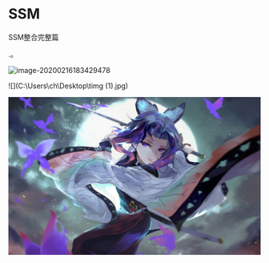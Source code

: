# SSM
SSM整合完整篇

.。

![image-20200216183429478](C:\Users\ch\AppData\Roaming\Typora\typora-user-images\image-20200216183429478.png)

![](C:\Users\ch\Desktop\timg (1).jpg)

![aaaa](https://github.com/caohao1030/SSM/blob/master/img/a.jpg?raw=true)